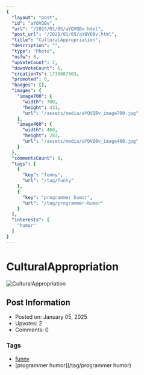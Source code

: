 ```yaml
---
{
  "layout": "post",
  "id": "aYQVQBv",
  "url": "/2025/01/05/aYQVQBv.html",
  "post_url": "/2025/01/05/aYQVQBv.html",
  "title": "CulturalAppropriation",
  "description": "",
  "type": "Photo",
  "nsfw": 0,
  "upVoteCount": 2,
  "downVoteCount": 6,
  "creationTs": 1736087603,
  "promoted": 0,
  "badges": [],
  "images": {
    "image700": {
      "width": 700,
      "height": 431,
      "url": "/assets/media/aYQVQBv_image700.jpg"
    },
    "image460": {
      "width": 460,
      "height": 283,
      "url": "/assets/media/aYQVQBv_image460.jpg"
    }
  },
  "commentsCount": 0,
  "tags": [
    {
      "key": "funny",
      "url": "/tag/funny"
    },
    {
      "key": "programmer humor",
      "url": "/tag/programmer-humor"
    }
  ],
  "interests": [
    "humor"
  ]
}
---
```


# CulturalAppropriation

![CulturalAppropriation](/assets/media/aYQVQBv_image700.jpg)

## Post Information

- Posted on: January 05, 2025
- Upvotes: 2
- Comments: 0

### Tags

- [funny](/tag/funny)
- [programmer humor](/tag/programmer humor)
